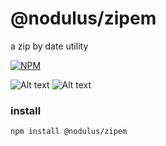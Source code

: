 # @nodulus/zipem


a zip by date utility


  

   
[![NPM](https://nodei.co/npm/@nodulus/zipem.png)](https://npmjs.org/package/@nodulus/zipem)

 ![Alt text](https://travis-ci.org/nodulusteam/-nodulus-zipem.svg?branch=master "build")
 ![Alt text](https://david-dm.org/nodulusteam/-nodulus-zipem.svg "dependencies")
 


 ### install
 `npm install @nodulus/zipem`
 
  
 

